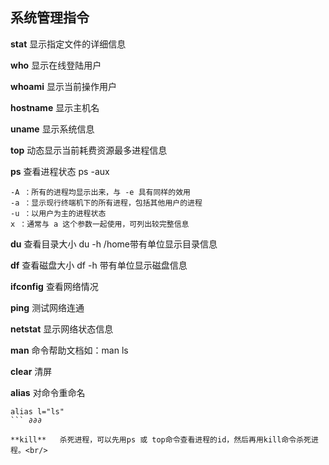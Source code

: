 ## 系统管理指令<br/>

**stat**  显示指定文件的详细信息<br/>

**who**   显示在线登陆用户<br/>

**whoami** 显示当前操作用户 <br/>

**hostname**  显示主机名 <br/>

**uname**  显示系统信息<br/>

**top**  动态显示当前耗费资源最多进程信息<br/>

**ps**  查看进程状态 ps -aux<br/>
```
-A ：所有的进程均显示出来，与 -e 具有同样的效用
-a ：显示现行终端机下的所有进程，包括其他用户的进程
-u ：以用户为主的进程状态
x ：通常与 a 这个参数一起使用，可列出较完整信息

```

**du**  查看目录大小 du -h /home带有单位显示目录信息<br/>

**df**  查看磁盘大小 df -h 带有单位显示磁盘信息<br/>

**ifconfig**  查看网络情况<br/>

**ping**  测试网络连通 <br/>

**netstat**  显示网络状态信息<br/>

**man**  命令帮助文档如：man ls<br/>

**clear**  清屏<br/>

**alias**  对命令重命名 <br/>
```
alias l="ls" 
``` ∂∂∂

**kill**   杀死进程，可以先用ps 或 top命令查看进程的id，然后再用kill命令杀死进程。<br/>